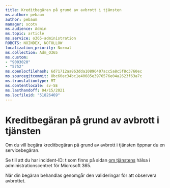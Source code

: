 ```yaml
---
title: Kreditbegäran på grund av avbrott i tjänsten
ms.author: pebaum
author: pebaum
manager: scotv
ms.audience: Admin
ms.topic: article
ms.service: o365-administration
ROBOTS: NOINDEX, NOFOLLOW
localization_priority: Normal
ms.collection: Adm_O365
ms.custom:
- "9003020"
- "5752"
ms.openlocfilehash: 6d71712aa863dda10896407acc5a8c5f8c3760ec
ms.sourcegitcommit: 8bc60ec34bc1e40685e3976576e04a2623f63a7c
ms.translationtype: MT
ms.contentlocale: sv-SE
ms.lasthandoff: 04/15/2021
ms.locfileid: "51826469"
---
```

# <a name="credit-request-due-to-a-service-outage"></a>Kreditbegäran på grund av avbrott i tjänsten

Om du vill begära kreditbegäran på grund av avbrott i tjänsten öppnar du en servicebegäran.

Se till att du har incident-ID: t som finns på sidan [om tjänstens](https://docs.microsoft.com/office365/enterprise/view-service-health) hälsa i administrationscentret för Microsoft 365.

När din begäran behandlas genomgår den valideringar för att observera avbrottet.

